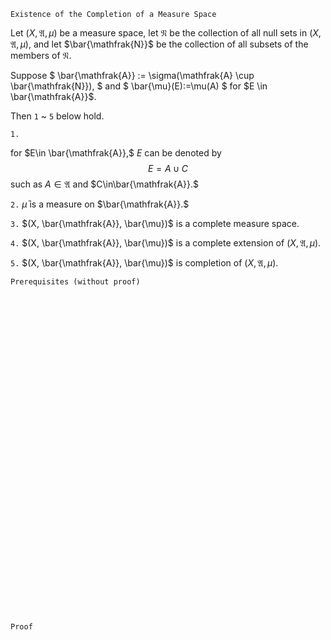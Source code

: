 ```
Existence of the Completion of a Measure Space
```
Let $(X, \mathfrak{A}, \mu)$ be a measure space,
let $\mathfrak{N}$ be the collection of all null sets in $(X, \mathfrak{A}, \mu)$,
and let $\bar{\mathfrak{N}}$ be the collection of all subsets of the members of $\mathfrak{N}$.

Suppose
$
\bar{\mathfrak{A}}
:=
\sigma(\mathfrak{A} \cup \bar{\mathfrak{N}}),
$
and
$
\bar{\mu}(E):=\mu(A)
$
for $E \in \bar{\mathfrak{A}}$.

Then `1` ~ `5` below hold.

`1.`

for $E\in \bar{\mathfrak{A}},$ $E$ can be denoted by
$$
E=A \cup C
$$
such as $A\in\mathfrak{A}$ and $C\in\bar{\mathfrak{A}}.$

`2.`
$\bar{\mu}$ is a measure on $\bar{\mathfrak{A}}.$

`3.`
$(X, \bar{\mathfrak{A}}, \bar{\mu})$ is a complete measure space.

`4.`
$(X, \bar{\mathfrak{A}}, \bar{\mu})$ is a complete extension of  $(X, \mathfrak{A}, \mu).$

`5.`
$(X, \bar{\mathfrak{A}}, \bar{\mu})$ is completion of $(X, \mathfrak{A}, \mu).$

```
Prerequisites (without proof)
```

<br>
<br>
<br>
<br>
<br>
<br>
<br>
<br>
<br>
<br>
<br>
<br>
<br>
<br>
<br>
<br>
<br>
<br>
<br>
<br>
<br>
<br>
<br>
<br>
<br>
<br>
<br>
<br>
<br>
<br>


```
Proof
```
